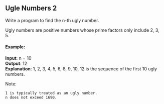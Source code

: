 ## Ugle Numbers 2

<div id="problem_statement">
Write a program to find the n-th ugly number.

Ugly numbers are positive numbers whose prime factors only include 2, 3, 5.
</div> 

#### Example:

**Input**: n = 10  
**Output**: 12  
**Explanation**: 1, 2, 3, 4, 5, 6, 8, 9, 10, 12 is the sequence of the first 10 ugly numbers.

Note:  

    1 is typically treated as an ugly number.  
    n does not exceed 1690.
